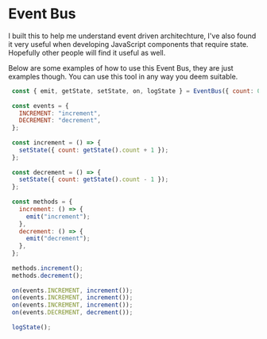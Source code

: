 # Event Bus 

I built this to help me understand event driven architechture, I've also found it very useful when developing JavaScript components that require state. Hopefully other people will find it useful as well. 

Below are some examples of how to use this Event Bus, they are just examples though. You can use this tool in any way you deem suitable. 

```js
 const { emit, getState, setState, on, logState } = EventBus({ count: 0 });
 
 const events = {
   INCREMENT: "increment",
   DECREMENT: "decrement",
 };
 
 const increment = () => {
   setState({ count: getState().count + 1 });
 };
 
 const decrement = () => {
   setState({ count: getState().count - 1 });
 };
 
 const methods = {
   increment: () => {
     emit("increment");
   },
   decrement: () => {
     emit("decrement");
   },
 };
 
 methods.increment();
 methods.decrement();
 
 on(events.INCREMENT, increment());
 on(events.INCREMENT, increment());
 on(events.INCREMENT, increment());
 on(events.DECREMENT, decrement());
 
 logState();
```
